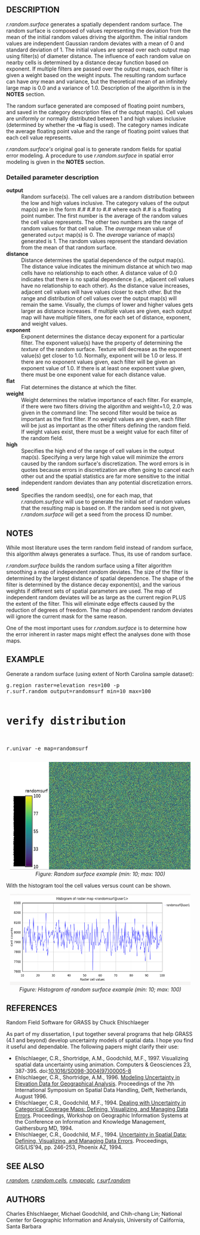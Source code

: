 <h2>DESCRIPTION</h2>

<em>r.random.surface</em> generates a spatially dependent random surface.
The random surface is composed of values representing the deviation from the
mean of the initial random values driving the algorithm. The initial random
values are independent Gaussian random deviates with a mean of 0 and
standard deviation of 1. The initial values are spread over each output map
using filter(s) of diameter distance.  The influence of each random value on
nearby cells is determined by a distance decay function based on exponent.
If multiple filters are passed over the output maps, each filter is given a
weight based on the weight inputs.  The resulting random surface can have
<em>any</em> mean and variance, but the theoretical mean of an infinitely
large map is 0.0 and a variance of 1.0. Description of the algorithm is in
the <b>NOTES</b> section.

<p>The random surface generated are composed of floating point numbers, and
saved in the category description files of the output map(s).  Cell values
are uniformly or normally distributed between 1 and high values inclusive
(determined by whether the <b>-u</b> flag is used). The category names
indicate the average floating point value and the range of floating point
values that each cell value represents.

<p><em>r.random.surface's</em> original goal is to generate random fields for
spatial error modeling. A procedure to use <em>r.random.surface</em> in
spatial error modeling is given in the <b>NOTES</b> section.

<h3>Detailed parameter description</h3>
<dl>
<dt><b>output</b></dt>
<dd>Random surface(s). The cell values are a random distribution
between the low and high values inclusive.  The category values of the
output map(s) are in the form <em>#.# #.# to #.#</em> where each #.#
is a floating point number. The first number is the average of the
random values the cell value represents. The other two numbers are the
range of random values for that cell value. The <em>average</em> mean
value of generated <code>output</code> map(s) is 0. The <em>average</em>
variance of map(s) generated is 1. The random values represent the
standard deviation from the mean of that random surface.</dd>

<dt><b>distance</b></dt>
<dd>Distance determines the spatial dependence of the output
map(s). The distance value indicates the minimum distance at which two
map cells have no relationship to each other. A distance value of 0.0
indicates that there is no spatial dependence (i.e., adjacent cell
values have no relationship to each other). As the distance value
increases, adjacent cell values will have values closer to each
other. But the range and distribution of cell values over the output
map(s) will remain the same.  Visually, the clumps of lower and higher
values gets larger as distance increases. If multiple values are
given, each output map will have multiple filters, one for each set of
distance, exponent, and weight values.</dd>

<dt><b>exponent</b></dt>
<dd>Exponent determines the distance decay exponent for a particular
filter. The exponent value(s) have the property of determining
the <em>texture</em> of the random surface. Texture will decrease as
the exponent value(s) get closer to 1.0. Normally, exponent will be
1.0 or less. If there are no exponent values given, each filter will
be given an exponent value of 1.0. If there is at least one exponent
value given, there must be one exponent value for each distance value.</dd>

<dt><b>flat</b></dt>
<dd>Flat determines the distance at which the filter.</dd>

<dt><b>weight</b></dt>
<dd>Weight determines the relative importance of each filter. For
example, if there were two filters driving the algorithm and
weight=1.0, 2.0 was given in the command line: The second filter would
be twice as important as the first filter. If no weight values are
given, each filter will be just as important as the other filters
defining the random field. If weight values exist, there must be a
weight value for each filter of the random field.</dd>

<dt><b>high</b></dt>
<dd>Specifies the high end of the range of cell values in the output
map(s). Specifying a very large high value will minimize
the <em>errors</em> caused by the random surface's discretization. The
word errors is in quotes because errors in discretization are often
going to cancel each other out and the spatial statistics are far more
sensitive to the initial independent random deviates than any
potential discretization errors.</dd>

<dt><b>seed</b></dt>
<dd>Specifies the random seed(s), one for each map,
that <em>r.random.surface</em> will use to generate the initial set of
random values that the resulting map is based on. If the random seed
is not given, <em>r.random.surface</em> will get a seed from the
process ID number.</dd>

</dl>

<h2>NOTES</h2>

While most literature uses the term random field instead of random surface,
this algorithm always generates a surface. Thus, its use of random surface.

<p><em>r.random.surface</em> builds the random surface using a filter algorithm
smoothing a map of independent random deviates. The size of the filter is
determined by the largest distance of spatial dependence. The shape of the
filter is determined by the distance decay exponent(s), and the various
weights if different sets of spatial parameters are used. The map of
independent random deviates will be as large as the current region PLUS the
extent of the filter. This will eliminate edge effects caused by the
reduction of degrees of freedom. The map of independent random deviates will
ignore the current mask for the same reason.

<p>One of the most important uses for <em>r.random.surface</em> is to determine
how the error inherent in raster maps might effect the analyses done with
those maps.

<h2>EXAMPLE</h2>

Generate a random surface (using extent of North Carolina sample dataset):

<div class="code"><pre>
g.region raster=elevation res=100 -p
r.surf.random output=randomsurf min=10 max=100

# verify distribution
r.univar -e map=randomsurf
</pre></div>

<!--
d.legend -d raster=randomsurf@user1 title=randomsurf font=Vera
-->

<div align="center" style="margin: 10px">
<a href="r_random_surface.jpg">
<img src="r_random_surface.jpg" width="600" height="288" alt="r.random.surface example (n_min: 10; n_max: 100)" border="0">
</a><br>
<i>Figure: Random surface example (min: 10; max: 100)</i>
</div>

<p>
With the histogram tool the cell values versus count can be shown.
<p>
<div align="center" style="margin: 10px">
<a href="r_random_surface_hist.png">
<img src="r_random_surface_hist.png" width="600" height="244" alt="r.random.surface example histogram (n_min: 10; n_max: 100)" border="0">
</a><br>
<i>Figure: Histogram of random surface example (min: 10; max: 100)</i>
</div>

<h2>REFERENCES</h2>

Random Field Software for GRASS by Chuck Ehlschlaeger

<p>  As part of my dissertation, I put together several programs that help
GRASS (4.1 and beyond) develop uncertainty models of spatial data. I hope
you find it useful and dependable. The following papers might clarify their
use:

<ul>
<li> Ehlschlaeger, C.R., Shortridge, A.M., Goodchild, M.F., 1997.
 Visualizing spatial data uncertainty using animation.
 Computers &amp; Geosciences 23, 387-395.
 doi:<a href="https://doi.org/10.1016/S0098-3004(97)00005-8">10.1016/S0098-3004(97)00005-8</a></li>

<li> Ehlschlaeger, C.R., Shortridge, A.M., 1996.
<a href="http://www.geo.hunter.cuny.edu/~chuck/paper.html">Modeling
Uncertainty in Elevation Data for Geographical Analysis</a>. Proceedings of the
7th International Symposium on Spatial Data Handling, Delft,
Netherlands, August 1996.</li>

<li> Ehlschlaeger, C.R., Goodchild, M.F., 1994.
<a href="http://www.geo.hunter.cuny.edu/~chuck/acm/paper.html">Dealing
with Uncertainty in Categorical Coverage Maps: Defining, Visualizing,
and Managing Data Errors</a>. Proceedings, Workshop on Geographic Information
Systems at the Conference on Information and Knowledge Management, Gaithersburg
MD, 1994.</li>

<li> Ehlschlaeger, C.R., Goodchild, M.F., 1994.
<a href="http://www.geo.hunter.cuny.edu/~chuck/gislis/gislis.html">Uncertainty
in Spatial Data: Defining, Visualizing, and Managing Data
Errors</a>. Proceedings, GIS/LIS'94, pp. 246-253, Phoenix AZ,
1994.</li>
</ul>

<h2>SEE ALSO</h2>

<em>
<a href="r.random.html">r.random</a>,
<a href="r.random.cells.html">r.random.cells</a>,
<a href="r.mapcalc.html">r.mapcalc</a>,
<a href="r.surf.random.html">r.surf.random</a>
</em>

<h2>AUTHORS</h2>

Charles Ehlschlaeger, Michael Goodchild, and Chih-chang Lin; National Center
for Geographic Information and Analysis, University of California, Santa Barbara
